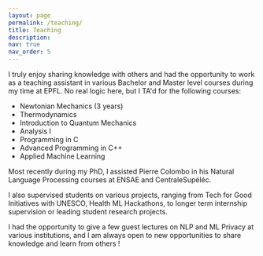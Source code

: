 ```yaml
---
layout: page
permalink: /teaching/
title: Teaching
description:
nav: true
nav_order: 5
---
```


I truly enjoy sharing knowledge with others and had the opportunity to work as a teaching assistant in various Bachelor and Master level courses
during my time at EPFL. No real logic here, but I TA'd for the following courses:
- Newtonian Mechanics (3 years)
- Thermodynamics
- Introduction to Quantum Mechanics
- Analysis I
- Programming in C
- Advanced Programming in C++
- Applied Machine Learning

Most recently during my PhD, I assisted Pierre Colombo in his Natural Language Processing courses at ENSAE and CentraleSupéléc.

I also supervised students on various projects, ranging from Tech for Good Initiatives with UNESCO, Health ML Hackathons, 
to longer term internship supervision or leading student research projects.

I had the opportunity to give a few guest lectures on NLP and ML Privacy at various institutions, and I am always open to new opportunities to share knowledge and learn from others !

